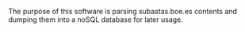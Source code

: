 The purpose of this software is parsing subastas.boe.es contents and dumping them into a noSQL database for later
usage.